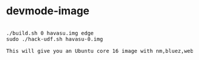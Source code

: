 # devmode-image
<pre>

./build.sh 0 havasu.img edge
sudo ./hack-udf.sh havasu-0.img

This will give you an Ubuntu core 16 image with nm,bluez,webdm in devmode.

</pre>
